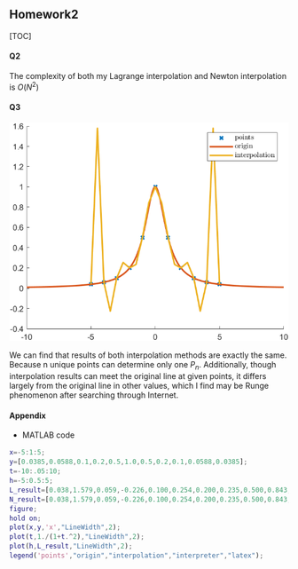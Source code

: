 ## Homework2

[TOC]

#### Q2

The complexity of both my Lagrange interpolation and Newton interpolation is $O(N^2)$

#### Q3

<img src="figure.png" style="zoom: 80%;" />

We can find that results of both interpolation methods are exactly the same. Because n unique points can determine only one $P_n$. Additionally, though interpolation results can meet the original line at given points, it differs largely from the original line in other values, which I find may be Runge phenomenon after searching through Internet.

#### Appendix

- MATLAB code

```matlab
x=-5:1:5;
y=[0.0385,0.0588,0.1,0.2,0.5,1.0,0.5,0.2,0.1,0.0588,0.0385];
t=-10:.05:10;
h=-5:0.5:5;
L_result=[0.038,1.579,0.059,-0.226,0.100,0.254,0.200,0.235,0.500,0.843,1.000,0.843,0.500,0.235,0.200,0.254,0.100,-0.226,0.059,1.579,0.038];
N_result=[0.038,1.579,0.059,-0.226,0.100,0.254,0.200,0.235,0.500,0.843,1.000,0.843,0.500,0.235,0.200,0.254,0.100,-0.226,0.059,1.579,0.038];
figure;
hold on;
plot(x,y,'x',"LineWidth",2);
plot(t,1./(1+t.^2),"LineWidth",2);
plot(h,L_result,"LineWidth",2);
legend('points',"origin","interpolation","interpreter","latex");
```

